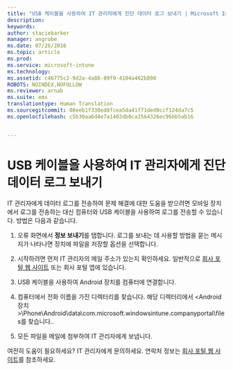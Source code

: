 ```yaml
---
title: "USB 케이블을 사용하여 IT 관리자에게 진단 데이터 로그 보내기 | Microsoft Intune"
description: 
keywords: 
author: staciebarker
manager: angrobe
ms.date: 07/26/2016
ms.topic: article
ms.prod: 
ms.service: microsoft-intune
ms.technology: 
ms.assetid: c46775c2-9d2a-4a88-89f0-4104a462b898
ROBOTS: NOINDEX,NOFOLLOW
ms.reviewer: arnab
ms.suite: ems
translationtype: Human Translation
ms.sourcegitcommit: 08eeb1f330ed8fcea5da41f71ded0ccf124da7c5
ms.openlocfilehash: c5b30aa6d4e7a1402db0ca1564326ec96bb5ab16


---
```



# USB 케이블을 사용하여 IT 관리자에게 진단 데이터 로그 보내기

IT 관리자에게 데이터 로그를 전송하여 문제 해결에 대한 도움을 받으려면 모바일 장치에서 로그를 전송하는 대신 컴퓨터와 USB 케이블을 사용하여 로그를 전송할 수 있습니다. 방법은 다음과 같습니다.

1.  오류 화면에서 **정보 보내기**를 탭합니다. 로그를 보내는 데 사용할 방법을 묻는 메시지가 나타나면 장치에 파일을 저장할 옵션을 선택합니다.

2.  시작하려면 먼저 IT 관리자의 메일 주소가 있는지 확인하세요. 일반적으로 [회사 포털 웹 사이트](http://portal.manage.microsoft.com) 또는 회사 포털 앱에 있습니다.

2.  USB 케이블을 사용하여 Android 장치를 컴퓨터에 연결합니다.

3.  컴퓨터에서 전화 이름을 가진 디렉터리를 찾습니다. 해당 디렉터리에서 &lt;Android 장치&gt;\Phone\Android\data\com.microsoft.windowsintune.companyportal\files를 찾습니다.\.

4.  모든 파일을 메일에 첨부하여 IT 관리자에게 보냅니다.

여전히 도움이 필요하세요? IT 관리자에게 문의하세요. 연락처 정보는 [회사 포털 웹 사이트](http://portal.manage.microsoft.com)를 참조하세요.





<!--HONumber=Aug16_HO5-->


